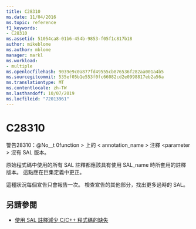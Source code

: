 ```yaml
---
title: C28310
ms.date: 11/04/2016
ms.topic: reference
f1_keywords:
- C28310
ms.assetid: 51054ca8-01b6-454b-9853-f05f1c817b18
author: mikeblome
ms.author: mblome
manager: markl
ms.workload:
- multiple
ms.openlocfilehash: 9039e9c0a877fd49555cb876536f282aa001a4b5
ms.sourcegitcommit: 535ef05b1e553f0fc66082cd2e0998817eb2a56a
ms.translationtype: MT
ms.contentlocale: zh-TW
ms.lasthandoff: 10/07/2019
ms.locfileid: "72013961"
---
```

# <a name="c28310"></a>C28310
警告28310：@No__t 0function > 上的 < annotation_name > 注釋 \<parameter > 沒有 SAL 版本。

 原始程式碼中使用的所有 SAL 註釋都應該具有使用 SAL_name 時所套用的註釋版本。 這點應在巨集定義中更正。

 這種狀況每個宣告只會報告一次。 檢查宣告的其他部分，找出更多過時的 SAL。

## <a name="see-also"></a>另請參閱

- [使用 SAL 註釋減少 C/C++ 程式碼的缺失](../code-quality/using-sal-annotations-to-reduce-c-cpp-code-defects.md)